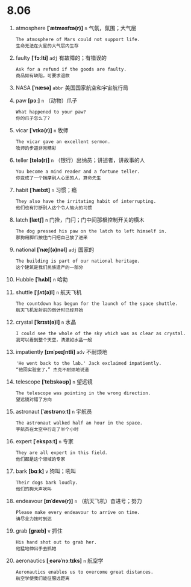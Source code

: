 # 8.06







































1. atmosphere **[ˈætməsfɪə(r)]** `n` 气氛，氛围；大气层
    ```
    The atmosphere of Mars could not support life.
    生命无法在火星的大气层内生存
    ```

2. faulty **[ˈfɔːlti]** `adj` 有故障的；有错误的
    ```
    Ask for a refund if the goods are faulty.
    商品如有缺陷，可要求退款
    ```

3. NASA **[ˈnæsə]** `abbr` 美国国家航空和宇宙航行局

4. paw **[pɔː]** `n` （动物）爪子
    ```
    What happened to your paw?
    你的爪子怎么了?
    ```

5. vicar **[ˈvɪkə(r)]** `n` 牧师
    ```
    The vicar gave an excellent sermon.
    牧师的步道非常精彩
    ```

6. teller **[telə(r)]** `n` （银行）出纳员；讲述者，讲故事的人
    ```
    You become a mind reader and a fortune teller.
    你变成了一个揣摩别人心思的人，算命先生
    ```

7. habit **[ˈhæbɪt]** `n` 习惯；瘾
    ```
    They also have the irritating habit of interrupting.
    他们也有打断别人这个令人恼火的习惯
    ```

8. latch **[lætʃ]** `n` 门拴，门闩；门中间那根控制开关的横木
    ```
    The dog pressed his paw on the latch to left himself in.
    那狗用脚爪按住门闩把自己放了进来
    ```

9. national **[ˈnæʃ(ə)nəl]** `adj` 国家的
    ```
    The building is part of our national heritage.
    这个建筑是我们民族遗产的一部分
    ```

10. Hubble **[ˈhʌbl]** `n` 哈勃

11. shuttle **[ˈʃʌt(ə)l]** `n` 航天飞机
    ```
    The countdown has begun for the launch of the space shuttle.
    航天飞机发射前的倒计时已经开始
    ```

12. crystal **[ˈkrɪst(ə)l]** `n` 水晶
    ```
    I could see the whole of the sky which was as clear as crystal.
    我可以看到整个天空，清澈如水晶一般
    ```

13. impatiently **[ɪmˈpeɪʃntli]** `adv` 不耐烦地
    ```
    'He went back to the lab.' Jack exclaimed impatiently.
    “他回实验室了，” 杰克不耐烦地说道
    ```

14. telescope **[ˈtelɪskəʊp]** `n` 望远镜
    ```
    The telescope was pointing in the wrong direction.
    望远镜对错了方向
    ```

15. astronaut **[ˈæstrənɔːt]** `n` 宇航员
    ```
    The astronaut walked half an hour in the space.
    宇航员在太空中行走了半个小时
    ```

16. expert **[ˈekspɜːt]** `n` 专家
    ```
    They are all expert in this field.
    他们都是这个领域的专家
    ```

17. bark **[bɑːk]** `v` 狗叫；吼叫
    ```
    Their dogs bark loudly.
    他们的狗大声吠叫
    ```

18. endeavour **[ɪnˈdevə(r)]** `n` （航天飞机）奋进号；努力
    ```
    Please make every endeavour to arrive on time.
    请尽全力按时到达
    ```

19. grab **[ɡræb]** `v` 抓住
    ```
    His hand shot out to grab her.
    他猛地伸出手去抓她
    ```

20. aeronautics **[ˌeərəˈnɔːtɪks]** `n` 航空学
    ```
    Aeronautics enables us to overcome great distances.
    航空学使我们能征服远距离
    ```
